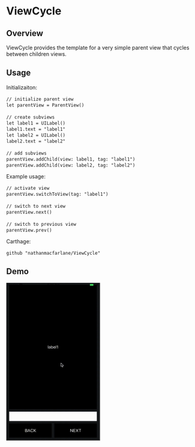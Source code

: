 # ViewCycle

## Overview
ViewCycle provides the template for a very simple parent view that cycles between children views.

## Usage

Initializaiton:

```
// initialize parent view
let parentView = ParentView()

// create subviews
let label1 = UILabel()
label1.text = "label1"
let label2 = UILabel()
label2.text = "label2"

// add subviews
parentView.addChild(view: label1, tag: "label1")
parentView.addChild(view: label2, tag: "label2")
```

Example usage:
```
// activate view
parentView.switchToView(tag: "label1")

// switch to next view
parentView.next()

// switch to previous view
parentView.prev()
```

Carthage:
```
github "nathanmacfarlane/ViewCycle"
```

## Demo
<img src="ViewCycle.gif" width="250" height="420" />
